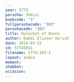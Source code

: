 ```yaml
---
year: 5774
parasha: Shmini
bookcode: "3"
fullparashacode: "303"
parashacode: "303"
title: Halachot of Ovens
author: Rabbi Eliezer Hirsch
date: 2014-03-22
id: 57743031
filename: 5774-303-1
layout: audio
moment: 
shabbat: 
occasion: 
---
```

